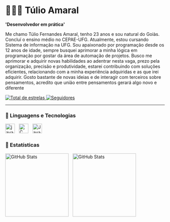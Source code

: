 # 👩🏻‍💻 Túlio Amaral
**'Desenvolvedor em prática'**

Me chamo Túlio Fernandes Amaral, tenho 23 anos e sou natural do Goiàs. Concluí o ensino médio no CEPAE-UFG. Atualmente, estou cursando Sistema de informação na UFG. Sou apaixonado por programação desde os 12 anos de idade, sempre busquei aprimorar a minha lógica em programação por gostar da área de automação de projetos. Busco me aprimorar e adquirir novas habilidades ao adentrar nesta vaga, prezo pela organização, precisão e produtividade, estarei contribuindo com soluções eficientes, relacionando com a minha experiência adquiridas e as que irei adquirir. Gosto bastante de novas ideias e de interagir com terceiros sobre pensamentos, acredito que união entre pensamentos gerará algo novo e diferente

<p align="left"> 
    <a href="https://github.com/TulioAmaralFx?tab=repositories&sort=stargazers">
        <img 
            alt="Total de estrelas" 
            title="Total de estrelas GitHub" 
            src="https://custom-icon-badges.demolab.com/github/stars/TulioAmaralFx?color=55960c&style=for-the-badge&labelColor=488207&logo=star&label=estrelas"
        />
    </a>
    <a href="https://github.com/TulioAmaralFx?tab=followers">
        <img 
            alt="Seguidores" 
            title="Me siga no GitHub" 
            src="https://custom-icon-badges.demolab.com/github/followers/TulioAmaralFx?color=236ad3&labelColor=1155ba&style=for-the-badge&logo=github&label=Seguidores&logoColor=white"
        />
    </a>
</p>

---

### 🤖 Linguagens e Tecnologias

<img 
    align="left" 
    alt="java"
    title="java" 
    width="30px" 
    style="padding-right: 10px;" 
    src="https://cdn.jsdelivr.net/gh/devicons/devicon@latest/icons/java/java-original.svg" 
/>
<img 
    align="left" 
    alt="C" 
    title="C"
    width="30px" 
    style="padding-right: 10px;" 
    src="https://cdn.jsdelivr.net/gh/devicons/devicon@latest/icons/c/c-original.svg" 
/>
<img 
    align="left" 
    alt="JavaScript" 
    title="JavaScript"
    width="30px" 
    style="padding-right: 10px;" 
    src="https://cdn.jsdelivr.net/gh/devicons/devicon@latest/icons/python/python-original.svg" 
/>

<br/>
<br/>

### 🤖 Estatísticas

<p>
  <img 
    align="left" 
    alt="GitHub Stats" 
    height="200" 
    style="padding-right: 10px;" 
    src="https://github-readme-stats.vercel.app/api?username=TulioAmaralFx&show_icons=true&theme=tokyonight&include_all_commits=true&locale=pt-br" 
  />

<img 
      align="left" 
      alt="GitHub Stats" 
      height="200" 
      src="https://github-readme-stats.vercel.app/api/top-langs/?username=TulioAmaralFx&theme=tokyonight&layout=compact&custom_title=Tecnologias&langs_count=9" 
  />

</p>